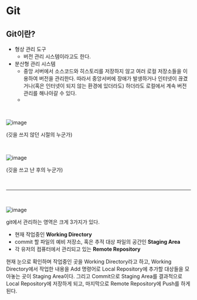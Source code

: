 # Git

## Git이란?

- 형상 관리 도구
  - 버전 관리 시스템이라고도 한다.
- 분산형 관리 시스템
  - 중앙 서버에서 소스코드와 히스토리를 저장하지 않고 여러 로컬 저장소들을 이용하여 버전을 관리한다. 따라서 중앙서버에 장애가 발생하거나 인터넷이 끊겼거나(혹은 인터넷이 되지 않는 환경에 있더라도) 하더라도 로컬에서 계속 버전관리를 해나아갈 수 있다.
  - 
<br>
  
![image](https://user-images.githubusercontent.com/81916648/217448434-f5da7676-46dd-4f10-afd0-5a499e61c644.png)

(깃을 쓰지 않던 시절의 누군가)

<br>

![image](https://user-images.githubusercontent.com/81916648/217448530-ebadcd22-9492-4d96-8585-70bb22846dbf.png)

(깃을 쓰고 난 후의 누군가)

<br>
<hr>
<br>
  
![image](https://user-images.githubusercontent.com/81916648/217444143-08a130d5-6974-44bb-9df1-0eb12003467f.png)

git에서 관리하는 영역은 크게 3가지가 있다. 

- 현재 작업중인 **Working Directory**
- commit 할 파일의 예비 저장소, 혹은 추적 대상 파일의 공간인 **Staging Area**
- 각 유저의 컴퓨터에서 관리되고 있는 **Remote Repository**

현재 눈으로 확인하며 작업중인 곳을 Working Directory라고 하고, Working Directory에서 작업한 내용을 Add 명령어로 Local Repository에 추가할 대상들을 모아놓는 곳이 Staging Area이다. 그리고 Commit으로 Staging Area를 결과적으로 Local Repository에 저장하게 되고, 마지막으로 Remote Repository에 Push를 하게 된다.

